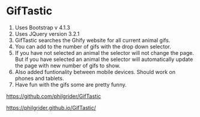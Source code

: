 # GifTastic
1. Uses Bootstrap v 4.1.3
2. Uses JQuery version 3.2.1
3. GifTastic searches the Ghify website for all current animal gifs.
4. You can add to the number of gifs with the drop down selector.
5. If you have not selected an animal the selector will not change the page. But if you have
    selected an animal the selector will automatically update the page with new number of gifs to show.
6. Also added funtionality between mobile devices. Should work on phones and tablets.
7. Have fun with the gifs some are pretty funny.


https://github.com/philgrider/GifTastic

https://philgrider.github.io/GifTastic/